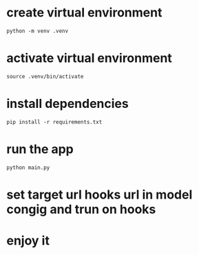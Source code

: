 
# create virtual environment

`python -m venv .venv`

# activate virtual environment

`source .venv/bin/activate`

# install dependencies

`pip install -r requirements.txt`

# run the app

`python main.py`

# set target url hooks url in model congig and trun on hooks

# enjoy it
